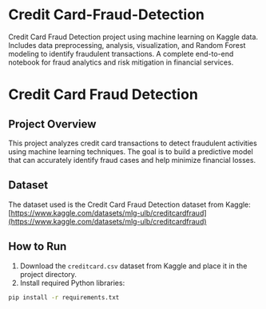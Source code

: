 # Credit Card-Fraud-Detection
Credit Card Fraud Detection project using machine learning on Kaggle data. Includes data preprocessing, analysis, visualization, and Random Forest modeling to identify fraudulent transactions. A complete end-to-end notebook for fraud analytics and risk mitigation in financial services.
# Credit Card Fraud Detection

## Project Overview
This project analyzes credit card transactions to detect fraudulent activities using machine learning techniques. The goal is to build a predictive model that can accurately identify fraud cases and help minimize financial losses.

## Dataset
The dataset used is the Credit Card Fraud Detection dataset from Kaggle:  
[https://www.kaggle.com/datasets/mlg-ulb/creditcardfraud](https://www.kaggle.com/datasets/mlg-ulb/creditcardfraud)

## How to Run
1. Download the `creditcard.csv` dataset from Kaggle and place it in the project directory.  
2. Install required Python libraries:  
```bash
pip install -r requirements.txt
